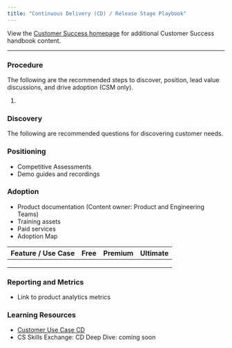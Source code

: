 ```yaml
---
title: "Continuous Delivery (CD) / Release Stage Playbook"
---
```


View the [Customer Success homepage](/handbook/customer-success/) for additional Customer Success handbook content.

---

### Procedure

The following are the recommended steps to discover, position, lead value discussions, and drive adoption (CSM only).

1.

### Discovery

The following are recommended questions for discovering customer needs.

### Positioning

- Competitive Assessments
- Demo guides and recordings

### Adoption

- Product documentation (Content owner: Product and Engineering Teams)
- Training assets
- Paid services
- Adoption Map

| Feature / Use Case | Free  | Premium  | Ultimate  |
| ------------------ | ---- |  ---- | ---- |
|                    |      |       |      |
|                    |      |       |      |
|                    |      |       |      |


### Reporting and Metrics

- Link to product analytics metrics

### Learning Resources

- [Customer Use Case CD](/handbook/marketing/use-cases/#2-software-delivery-automation)
- CS Skills Exchange: CD Deep Dive: coming soon
